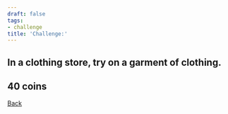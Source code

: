 ```yaml
---
draft: false
tags:
- challenge
title: 'Challenge:'
---
```

## In a clothing store, try on a garment of clothing.
## 40 coins
[Back](/jetlag) 
